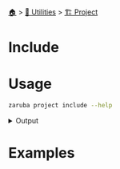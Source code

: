 <!--startTocHeader-->
[🏠](../../README.md) > [🔧 Utilities](../README.md) > [🏗️ Project](README.md)
# Include
<!--endTocHeader-->

# Usage

<!--startCode-->
```bash
zaruba project include --help
```
 
<details>
<summary>Output</summary>
 
```````
Add file to project

Usage:
  zaruba project include <projectFilePath> <fileName> [flags]

Flags:
  -h, --help   help for include
```````
</details>
<!--endCode-->

# Examples



<!--startTocSubTopic-->
<!--endTocSubTopic-->